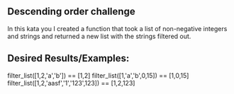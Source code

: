 ## Descending order challenge
In this kata you I created a function that took a list of non-negative integers
and strings and returned a new list with the strings filtered out.

## Desired Results/Examples:

filter_list([1,2,'a','b']) == [1,2]
filter_list([1,'a','b',0,15]) == [1,0,15]
filter_list([1,2,'aasf','1','123',123]) == [1,2,123]
